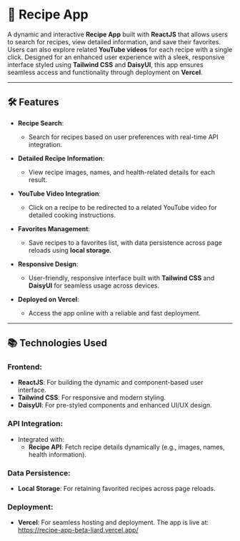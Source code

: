 # 🍴 Recipe App

A dynamic and interactive **Recipe App** built with **ReactJS** that allows users to search for recipes, view detailed information, and save their favorites. Users can also explore related **YouTube videos** for each recipe with a single click. Designed for an enhanced user experience with a sleek, responsive interface styled using **Tailwind CSS** and **DaisyUI**, this app ensures seamless access and functionality through deployment on **Vercel**.

---

## 🛠️ Features

- **Recipe Search**:
  - Search for recipes based on user preferences with real-time API integration.
  
- **Detailed Recipe Information**:
  - View recipe images, names, and health-related details for each result.

- **YouTube Video Integration**:
  - Click on a recipe to be redirected to a related YouTube video for detailed cooking instructions.

- **Favorites Management**:
  - Save recipes to a favorites list, with data persistence across page reloads using **local storage**.

- **Responsive Design**:
  - User-friendly, responsive interface built with **Tailwind CSS** and **DaisyUI** for seamless usage across devices.

- **Deployed on Vercel**:
  - Access the app online with a reliable and fast deployment.

---

## 📚 Technologies Used

### Frontend:
- **ReactJS**: For building the dynamic and component-based user interface.
- **Tailwind CSS**: For responsive and modern styling.
- **DaisyUI**: For pre-styled components and enhanced UI/UX design.

### API Integration:
- Integrated with:
  - **Recipe API**: Fetch recipe details dynamically (e.g., images, names, health information).

### Data Persistence:
- **Local Storage**: For retaining favorited recipes across page reloads.

### Deployment:
- **Vercel**: For seamless hosting and deployment.
The app is live at: https://recipe-app-beta-liard.vercel.app/
